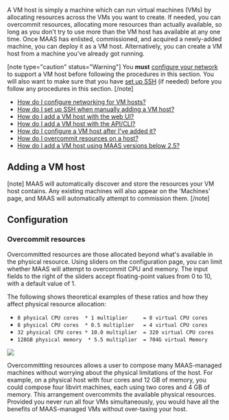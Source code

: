 <!-- deb-2-7-cli
||2.7|2.8|2.9|
|-----:|:-----:|:-----:|:-----:|
|Snap|[CLI](adding-a-vm-host-snap-2-7-cli/2286) ~ [UI](adding-a-vm-host-snap-2-7-ui/2287)|[CLI](adding-a-vm-host-snap-2-8-cli/2288) ~ [UI](adding-a-vm-host-snap-2-8-ui/2289)|[CLI](adding-a-vm-host-snap-2-9-cli/2290) ~ [UI](adding-a-vm-host-snap-2-9-ui/2291)|
|Packages|**CLI** ~ [UI](adding-a-vm-host-deb-2-7-ui/2293)|[CLI](adding-a-vm-host-deb-2-8-cli/2294) ~ [UI](adding-a-vm-host-deb-2-8-ui/2295)|[CLI](adding-a-vm-host-deb-2-9-cli/2296) ~ [UI](adding-a-vm-host-deb-2-9-ui/2297)|
 deb-2-7-cli -->

<!-- deb-2-7-ui
||2.7|2.8|2.9|
|-----:|:-----:|:-----:|:-----:|
|Snap|[CLI](adding-a-vm-host-snap-2-7-cli/2286) ~ [UI](adding-a-vm-host-snap-2-7-ui/2287)|[CLI](adding-a-vm-host-snap-2-8-cli/2288) ~ [UI](adding-a-vm-host-snap-2-8-ui/2289)|[CLI](adding-a-vm-host-snap-2-9-cli/2290) ~ [UI](adding-a-vm-host-snap-2-9-ui/2291)|
|Packages|[CLI](adding-a-vm-host-deb-2-7-cli/2292) ~ |**UI**|[CLI](adding-a-vm-host-deb-2-8-cli/2294) ~ [UI](adding-a-vm-host-deb-2-8-ui/2295)|[CLI](adding-a-vm-host-deb-2-9-cli/2296) ~ [UI](adding-a-vm-host-deb-2-9-ui/2297)|
 deb-2-7-ui -->

<!-- deb-2-8-cli
||2.7|2.8|2.9|
|-----:|:-----:|:-----:|:-----:|
|Snap|[CLI](adding-a-vm-host-snap-2-7-cli/2286) ~ [UI](adding-a-vm-host-snap-2-7-ui/2287)|[CLI](adding-a-vm-host-snap-2-8-cli/2288) ~ [UI](adding-a-vm-host-snap-2-8-ui/2289)|[CLI](adding-a-vm-host-snap-2-9-cli/2290) ~ [UI](adding-a-vm-host-snap-2-9-ui/2291)|
|Packages|[CLI](adding-a-vm-host-deb-2-7-cli/2292) ~ [UI](adding-a-vm-host-deb-2-7-ui/2293)||**CLI** ~ [UI](adding-a-vm-host-deb-2-8-ui/2295)|[CLI](adding-a-vm-host-deb-2-9-cli/2296) ~ [UI](adding-a-vm-host-deb-2-9-ui/2297)|
 deb-2-8-cli -->

<!-- deb-2-8-ui
||2.7|2.8|2.9|
|-----:|:-----:|:-----:|:-----:|
|Snap|[CLI](adding-a-vm-host-snap-2-7-cli/2286) ~ [UI](adding-a-vm-host-snap-2-7-ui/2287)|[CLI](adding-a-vm-host-snap-2-8-cli/2288) ~ [UI](adding-a-vm-host-snap-2-8-ui/2289)|[CLI](adding-a-vm-host-snap-2-9-cli/2290) ~ [UI](adding-a-vm-host-snap-2-9-ui/2291)|
|Packages|[CLI](adding-a-vm-host-deb-2-7-cli/2292) ~ [UI](adding-a-vm-host-deb-2-7-ui/2293)|[CLI](adding-a-vm-host-deb-2-8-cli/2294) ~ |**UI**|[CLI](adding-a-vm-host-deb-2-9-cli/2296) ~ [UI](adding-a-vm-host-deb-2-9-ui/2297)|
 deb-2-8-ui -->

<!-- deb-2-9-cli
||2.7|2.8|2.9|
|-----:|:-----:|:-----:|:-----:|
|Snap|[CLI](adding-a-vm-host-snap-2-7-cli/2286) ~ [UI](adding-a-vm-host-snap-2-7-ui/2287)|[CLI](adding-a-vm-host-snap-2-8-cli/2288) ~ [UI](adding-a-vm-host-snap-2-8-ui/2289)|[CLI](adding-a-vm-host-snap-2-9-cli/2290) ~ [UI](adding-a-vm-host-snap-2-9-ui/2291)|
|Packages|[CLI](adding-a-vm-host-deb-2-7-cli/2292) ~ [UI](adding-a-vm-host-deb-2-7-ui/2293)|[CLI](adding-a-vm-host-deb-2-8-cli/2294) ~ [UI](adding-a-vm-host-deb-2-8-ui/2295)||**CLI** ~ [UI](adding-a-vm-host-deb-2-9-ui/2297)|
 deb-2-9-cli -->

<!-- deb-2-9-ui
||2.7|2.8|2.9|
|-----:|:-----:|:-----:|:-----:|
|Snap|[CLI](adding-a-vm-host-snap-2-7-cli/2286) ~ [UI](adding-a-vm-host-snap-2-7-ui/2287)|[CLI](adding-a-vm-host-snap-2-8-cli/2288) ~ [UI](adding-a-vm-host-snap-2-8-ui/2289)|[CLI](adding-a-vm-host-snap-2-9-cli/2290) ~ [UI](adding-a-vm-host-snap-2-9-ui/2291)|
|Packages|[CLI](adding-a-vm-host-deb-2-7-cli/2292) ~ [UI](adding-a-vm-host-deb-2-7-ui/2293)|[CLI](adding-a-vm-host-deb-2-8-cli/2294) ~ [UI](adding-a-vm-host-deb-2-8-ui/2295)|[CLI](adding-a-vm-host-deb-2-9-cli/2296) ~ |**UI**|
 deb-2-9-ui -->

<!-- snap-2-7-cli
||2.7|2.8|2.9|
|-----:|:-----:|:-----:|:-----:|
|Snap|**CLI** ~ [UI](adding-a-vm-host-snap-2-7-ui/2287)|[CLI](adding-a-vm-host-snap-2-8-cli/2288) ~ [UI](adding-a-vm-host-snap-2-8-ui/2289)|[CLI](adding-a-vm-host-snap-2-9-cli/2290) ~ [UI](adding-a-vm-host-snap-2-9-ui/2291)|
|Packages|[CLI](adding-a-vm-host-deb-2-7-cli/2292) ~ [UI](adding-a-vm-host-deb-2-7-ui/2293)|[CLI](adding-a-vm-host-deb-2-8-cli/2294) ~ [UI](adding-a-vm-host-deb-2-8-ui/2295)|[CLI](adding-a-vm-host-deb-2-9-cli/2296) ~ [UI](adding-a-vm-host-deb-2-9-ui/2297)|
 snap-2-7-cli -->

<!-- snap-2-7-ui
||2.7|2.8|2.9|
|-----:|:-----:|:-----:|:-----:|
|Snap|[CLI](adding-a-vm-host-snap-2-7-cli/2286) ~ |**UI**|[CLI](adding-a-vm-host-snap-2-8-cli/2288) ~ [UI](adding-a-vm-host-snap-2-8-ui/2289)|[CLI](adding-a-vm-host-snap-2-9-cli/2290) ~ [UI](adding-a-vm-host-snap-2-9-ui/2291)|
|Packages|[CLI](adding-a-vm-host-deb-2-7-cli/2292) ~ [UI](adding-a-vm-host-deb-2-7-ui/2293)|[CLI](adding-a-vm-host-deb-2-8-cli/2294) ~ [UI](adding-a-vm-host-deb-2-8-ui/2295)|[CLI](adding-a-vm-host-deb-2-9-cli/2296) ~ [UI](adding-a-vm-host-deb-2-9-ui/2297)|
 snap-2-7-ui -->

<!-- snap-2-8-cli
||2.7|2.8|2.9|
|-----:|:-----:|:-----:|:-----:|
|Snap|[CLI](adding-a-vm-host-snap-2-7-cli/2286) ~ [UI](adding-a-vm-host-snap-2-7-ui/2287)||**CLI** ~ [UI](adding-a-vm-host-snap-2-8-ui/2289)|[CLI](adding-a-vm-host-snap-2-9-cli/2290) ~ [UI](adding-a-vm-host-snap-2-9-ui/2291)|
|Packages|[CLI](adding-a-vm-host-deb-2-7-cli/2292) ~ [UI](adding-a-vm-host-deb-2-7-ui/2293)|[CLI](adding-a-vm-host-deb-2-8-cli/2294) ~ [UI](adding-a-vm-host-deb-2-8-ui/2295)|[CLI](adding-a-vm-host-deb-2-9-cli/2296) ~ [UI](adding-a-vm-host-deb-2-9-ui/2297)|
 snap-2-8-cli -->

<!-- snap-2-8-ui
||2.7|2.8|2.9|
|-----:|:-----:|:-----:|:-----:|
|Snap|[CLI](adding-a-vm-host-snap-2-7-cli/2286) ~ [UI](adding-a-vm-host-snap-2-7-ui/2287)|[CLI](adding-a-vm-host-snap-2-8-cli/2288) ~ |**UI**|[CLI](adding-a-vm-host-snap-2-9-cli/2290) ~ [UI](adding-a-vm-host-snap-2-9-ui/2291)|
|Packages|[CLI](adding-a-vm-host-deb-2-7-cli/2292) ~ [UI](adding-a-vm-host-deb-2-7-ui/2293)|[CLI](adding-a-vm-host-deb-2-8-cli/2294) ~ [UI](adding-a-vm-host-deb-2-8-ui/2295)|[CLI](adding-a-vm-host-deb-2-9-cli/2296) ~ [UI](adding-a-vm-host-deb-2-9-ui/2297)|
 snap-2-8-ui -->

<!-- snap-2-9-cli
||2.7|2.8|2.9|
|-----:|:-----:|:-----:|:-----:|
|Snap|[CLI](adding-a-vm-host-snap-2-7-cli/2286) ~ [UI](adding-a-vm-host-snap-2-7-ui/2287)|[CLI](adding-a-vm-host-snap-2-8-cli/2288) ~ [UI](adding-a-vm-host-snap-2-8-ui/2289)||**CLI** ~ [UI](adding-a-vm-host-snap-2-9-ui/2291)|
|Packages|[CLI](adding-a-vm-host-deb-2-7-cli/2292) ~ [UI](adding-a-vm-host-deb-2-7-ui/2293)|[CLI](adding-a-vm-host-deb-2-8-cli/2294) ~ [UI](adding-a-vm-host-deb-2-8-ui/2295)|[CLI](adding-a-vm-host-deb-2-9-cli/2296) ~ [UI](adding-a-vm-host-deb-2-9-ui/2297)|
 snap-2-9-cli -->

<!-- snap-2-9-ui
||2.7|2.8|2.9|
|-----:|:-----:|:-----:|:-----:|
|Snap|[CLI](adding-a-vm-host-snap-2-7-cli/2286) ~ [UI](adding-a-vm-host-snap-2-7-ui/2287)|[CLI](adding-a-vm-host-snap-2-8-cli/2288) ~ [UI](adding-a-vm-host-snap-2-8-ui/2289)|[CLI](adding-a-vm-host-snap-2-9-cli/2290) ~ |**UI**|
|Packages|[CLI](adding-a-vm-host-deb-2-7-cli/2292) ~ [UI](adding-a-vm-host-deb-2-7-ui/2293)|[CLI](adding-a-vm-host-deb-2-8-cli/2294) ~ [UI](adding-a-vm-host-deb-2-8-ui/2295)|[CLI](adding-a-vm-host-deb-2-9-cli/2296) ~ [UI](adding-a-vm-host-deb-2-9-ui/2297)|
 snap-2-9-ui -->

A VM host is simply a machine which can run virtual machines (VMs) by allocating  resources across the VMs you want to create.  If needed, you can overcommit resources, allocating more resources than actually available, so long as you don't try to use more than the VM host has available at any one time. Once MAAS has enlisted, commissioned, and acquired a newly-added machine, you can deploy it as a VM host.  Alternatively, you can create a VM host from a machine you've already got running.

[note type="caution" status="Warning"]
You **must** [configure your network](/t/vm-host-networking/1526) to support a VM host before following the procedures in this section.  You will also want to make sure that you have [set up SSH](/t/vm-host-networking/1526#heading--set-up-ssh) (if needed) before you follow any procedures in this section. 
[/note]

* [How do I configure networking for VM hosts?](/t/vm-host-networking/1526)
* [How do I set up SSH when manually adding a VM host?](/t/vm-host-networking/1526#heading--set-up-ssh)
* [How do I add a VM host with the web UI?](/t/adding-a-vm-host/1549#heading--adding-a-vm-host)
* [How do I add a VM host with the API/CLI?](/t/adding-a-vm-host/1549#heading--adding-a-vm-host-cli)
* [How do I configure a VM host after I've added it?](/t/adding-a-vm-host/1549#heading--configuration)
* [How do I overcommit resources on a host?](/t/adding-a-vm-host/1549#heading--overcommit-resources)
* [How do I add a VM host using MAAS versions below 2.5?](https://old-docs.maas.io/2.5/en/manage-kvm-add-host)


<h2 id="heading--adding-a-vm-host">Adding a VM host</h2>

<!-- vanilla ui
After installing MAAS, the 'KVM' page is typically empty:

<a href="https://discourse.maas.io/uploads/default/original/1X/fa0cc573f34cb23ca0ac026e97ef5b618ff1fed3.jpeg" target = "_blank"><img src="https://discourse.maas.io/uploads/default/original/1X/fa0cc573f34cb23ca0ac026e97ef5b618ff1fed3.jpeg"></a> 

If you want to add a [libvirt](https://ubuntu.com/server/docs/virtualization-libvirt) or LXD VM host to a machine which is already installed, you can do so with the 'Add KVM' button:

<a href="https://discourse.maas.io/uploads/default/original/1X/197ae57b89b32546cf054fff49452f9025354af8.jpeg" target = "_blank"><img src="https://discourse.maas.io/uploads/default/original/1X/197ae57b89b32546cf054fff49452f9025354af8.jpeg"></a> 

Here, 'Virsh address' typically looks like the following for libvirt:

    qemu+ssh://<vm host IP>/system

of like this for LXD (Beta):

    https://10.0.0.100:8443
vanilla ui -->

<!-- cli
To add a VM host:

``` bash
maas $PROFILE vm-hosts create type=$VM_HOST_TYPE power_address=$POWER_ADDRESS \
    [power_user=$USERNAME] [power_pass=$PASSWORD] [zone=$ZONE] \
    [tags=$TAG1,$TAG2,...]
```

$VM_HOST_TYPE can currently take three values: `rsd`, `virsh`, and `lxd`.

$POWER_ADDRESS typically looks like the following for libvirt:

    qemu+ssh://<vm host IP>/system

of like this for LXD (Beta):

    https://10.0.0.100:8443

Both $USERNAME and $PASSWORD are optional for the virsh power type. $ZONE and $TAGS are optional for all VM hosts.

The `power_...` parameters will vary with power type.  See the [API reference](/docs/api#power-types) for a listing of available power types.

<h3>Some examples</h3>
For example, to create an RSD VM host, enter:

``` bash
maas $PROFILE vm-hosts create type=rsd power_address=10.3.0.1:8443 \
    power_user=admin power_pass=admin
```

To create a KVM host, enter the following:

``` bash
maas $PROFILE vm-hosts create type=virsh power_address=qemu+ssh://ubuntu@192.168.1.2/system
```
cli -->

[note]
MAAS will automatically discover and store the resources your VM host contains. Any existing machines will also appear on the 'Machines' page, and MAAS will automatically attempt to commission them.
[/note]

<h2 id="heading--configuration">Configuration</h2>

<!-- vanilla ui
VM hosts have several configuration options. Modify these by selecting the 'Configuration' tab and clicking 'Edit'. Options include a VM host's location, password, network zone, and default resource pool.

<a href="https://discourse.maas.io/uploads/default/original/1X/e6f9b3effcc9e4f44a09836cf6185449410bae7f.png" target = "_blank"><img src="https://discourse.maas.io/uploads/default/original/1X/e6f9b3effcc9e4f44a09836cf6185449410bae7f.png"></a>
vanilla ui -->

<!-- cli
Using the CLI, it's possible to update the configuration of a VM host.  You can change these configurable parameters with an `update` command -- but first, you'll want to know how to check the values of configurable parameters, both before and after the change.

<h3>List VM-hosts</h3>
To begin, you can list your avsailable KVM-hosts with the following command:

```
maas admin vm-hosts read | jq -r '(["ID, "VM-HOST","SYSID","CORES",
"USED","RAM", "USED","STORAGE", "USED"] | (., map(length*"-"))),
(.[]| [.id,.name,.host.system_id,.total.cores, .used.cores, .total.memory, .used.memory,.total.local_storage, .used.local_storage])
| @tsv' | column -t
```

This command is in the [CLI cookbook](/t/the-cli-cookbook/2218) as [lsvmh](/t/the-cli-cookbook/2218#heading--vm-host-list)

<h3>List configurable VM host parameters</h3>

There are just a few parameters that you can change for a VM host.  You can list these, on a per-host basis, using the following procedure:

1. Run the command above[lsvmh](/t/the-cli-cookbook/2218#heading--vm-host-list)) to get the VM host ID (different from the System ID, see the first column in the listing).

2. Enter the following command ([lsvmhc](/t/the-cli-cookbook/2218#heading--vm-host-config) to list configurable parameters:

```
maas admin vm-host read $ID | jq -r '(["ID","NAME","POOL","ZONE",
"CPU-O/C", "RAM-O/C", "TAGS"] | (., map(length*"-"))), (.| [.id,.name,
.pool.name, .zone.name,.cpu_over_commit_ratio, 
.memory_over_commit_ratio, .tags[]]) | @tsv' | column -t
```

where $ID is the ID (not System ID) of the VM-host.

<h3>Change the VM host's name</h3>

You can change the VM host's name very simply, with this command:

    maas admin vm-host update $ID name=$NEW_NAME

where $ID is the VM host's ID (not System ID), and $NEW_NAME is the new name you want to assign.  You can check that the change was successful by just printing out the ID and name, like this:

```
maas admin vm-host read $ID | jq -r '(["ID","NAME"] 
| (., map(length*"-"))), (.| [.id,.name]) 
| @tsv' | column -t
```

You can find this script at [catvmname](/t/the-cli-cookbook-2218#heading--jq-check-vm-host-name).

<h3>Change the VM host's pool</h3>

You can also change the VM host's pool with a simple command:

    maas admin vm-host update $ID pool=$VALID_POOL

where $ID is the VM host's ID (not System ID), and $VALID_POOL is the name of a pool that already exists.  If you mention a pool you haven't created yet, you'll get an error like this:

```
{"pool": ["Select a valid choice. That choice is not one of the available choices."]}
```

If you want to see the available choices, you can list pools with [catvmpool](/t/the-cli-cookbook-2218#heading--list-pools):

    maas admin resource-pools read | jq -r '.[] | (.name)'

If you really want to set your VM host to a new one, you just need to create a new one with this command:

    maas admin resource-pools create name=$NEW_POOL_NAME

Then double-check it with `catvmpools`, and assign your VM host to it using the earlier command. 

cli -->

<h3 id="heading--overcommit-resources">Overcommit resources</h3>

Overcommitted resources are those allocated beyond what's available in the physical resource. Using sliders on the configuration page, you can limit whether MAAS will attempt to overcommit CPU and memory. The input fields to the right of the sliders accept floating-point values from 0 to 10, with a default value of 1.

The following shows theoretical examples of these ratios and how they affect physical resource allocation:

-   `8 physical CPU cores  * 1 multiplier     = 8 virtual CPU cores`
-   `8 physical CPU cores  * 0.5 multiplier   = 4 virtual CPU cores`
-   `32 physical CPU cores * 10.0 multiplier  = 320 virtual CPU cores`
-   `128GB physical memory  * 5.5 multiplier  = 704G virtual Memory`

<a href="https://discourse.maas.io/uploads/default/original/1X/27a8f21392af3d29a500e33f99e1f79c578cf29c.jpeg" target = "_blank"><img src="https://discourse.maas.io/uploads/default/original/1X/27a8f21392af3d29a500e33f99e1f79c578cf29c.jpeg"></a> 

Overcommitting resources allows a user to compose many MAAS-managed machines without worrying about the physical limitations of the host. For example, on a physical host with four cores and 12 GB of memory, you could compose four libvirt machines, each using two cores and 4 GB of memory.  This arrangement overcommits the available physical resources. Provided you never run all four VMs simultaneously, you would have all the benefits of MAAS-managed VMs without over-taxing your host.